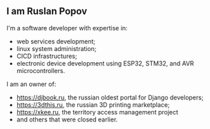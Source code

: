 ## I am Ruslan Popov

I'm a software developer with expertise in:
- web services development;
- linux system administration;
- CICD infrastructures;
- electronic device development using ESP32, STM32, and AVR microcontrollers.

I am an owner of:
- https://djbook.ru, the russian oldest portal for Django developers;
- https://3dthis.ru, the russian 3D printing marketplace;
- https://xkee.ru, the territory access management project
- and others that were closed earlier.
